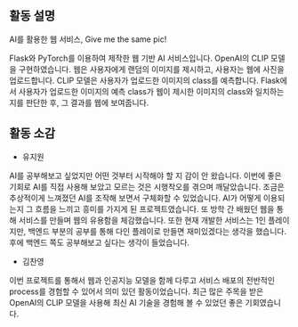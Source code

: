 ## 활동 설명
AI를 활용한 웹 서비스, Give me the same pic!

Flask와 PyTorch를 이용하여 제작한 웹 기반 AI 서비스입니다. OpenAI의 CLIP 모델을 구현하였습니다.
웹은 사용자에게 랜덤의 이미지를 제시하고, 사용자는 웹에 사진을 업로드합니다. CLIP 모델은 사용자가 업로드한 이미지의 class를 예측합니다. Flask에서 사용자가 업로드한 이미지의 예측 class가 웹이 제시한 이미지의 class와 일치하는지를 판단한 후, 그 결과를 웹에 보여줍니다.

## 활동 소감

- 유지원


AI를 공부해보고 싶었지만 어떤 것부터 시작해야 할 지 감이 안 왔습니다. 이번에 좋은 기회로 AI를 직접 사용해 보았고 모르는 것은 시행착오를 겪으며 깨달았습니다. 조금은 추상적이게 느껴졌던 AI를 조작해 보면서 구체화할 수 있었습니다. AI가 어떻게 이용되는지 그 흐름을 느끼고 흥미를 가지게 된 프로젝트였습니다. 또 방학 간 배웠던 웹을 통해 서비스를 만들며 웹의 유용함을 체감했습니다.
또한 현재 개발한 서비스는 1인 플레이지만, 백엔드 부분의 공부를 통해 다인 플레이로 만들면 재미있겠다는 생각을 했습니다. 후에 백엔드 쪽도 공부해보고 싶다는 생각이 들었습니다.

- 김찬영



이번 프로젝트를 통해서 웹과 인공지능 모델을 함께 다루고 서비스 배포의 전반적인 process를 경험할 수 있어서 의미 있던 활동이었습니다. 최근 많은 주목을 받은 OpenAI의 CLIP 모델을 사용해 최신 AI 기술을 경험해 볼 수 있었던 좋은 기회였습니다.
